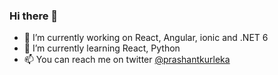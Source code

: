 ### Hi there 👋

<!--
**prashantkurlekar/PrashantKurlekar** is a ✨ _special_ ✨ repository because its `README.md` (this file) appears on your GitHub profile.
Here are some ideas to get you started:
-->

- 🔭 I’m currently working on React, Angular, ionic and .NET 6
- 🌱 I’m currently learning React, Python
- 📫 You can reach me on twitter [@prashantkurleka](https://twitter.com/prashantkurleka)
<!-- - 👯 I’m looking to collaborate on ... -->
<!-- - 🤔 I’m looking for help with ... -->
<!-- - 💬 Ask me about ... -->
<!-- - 😄 Pronouns: ... -->
<!-- - ⚡ Fun fact: ... -->
